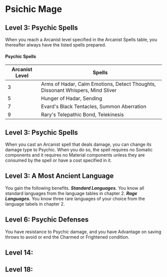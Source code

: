# Psichic Mage

## Level 3: Psychic Spells
When you reach a Arcanist level specified in the Arcanist Spells table, you thereafter always have the listed spells prepared.
#### Psychic Spells
| Arcanist Level | Spells                                                                         |
|----------------|--------------------------------------------------------------------------------|
| 3              | Arms of Hadar, Calm Emotions, Detect Thoughts, Dissonant Whispers, Mind Sliver |
| 5              | Hunger of Hadar, Sending                                                       |
| 7              | Evard's Black Tentacles, Summon Aberration                                     |
| 9              | Rary's Telepathic Bond, Telekinesis                                            |

## Level 3: Psychic Spells
When you cast an Arcanist spell that deals damage, you can change its damage type to Psychic. When you do so, the spell requires no Somatic components and it requires no Material components unless they are consumed by the spell or have a cost specified in it.

## Level 3: A Most Ancient Language
You gain the following benefits.
***Standard Languages.*** You know all standard languages from the language tables in chapter 2.
***Rage Languages.*** You know three rare languages of your choice from the language tabels in chapter 2.

## Level 6: Psychic Defenses
You have resistance to Psychic damage, and you have Advantage on saving throws to avoid or end the Charmed or Frightened condition.

## Level 14:

## Level 18: